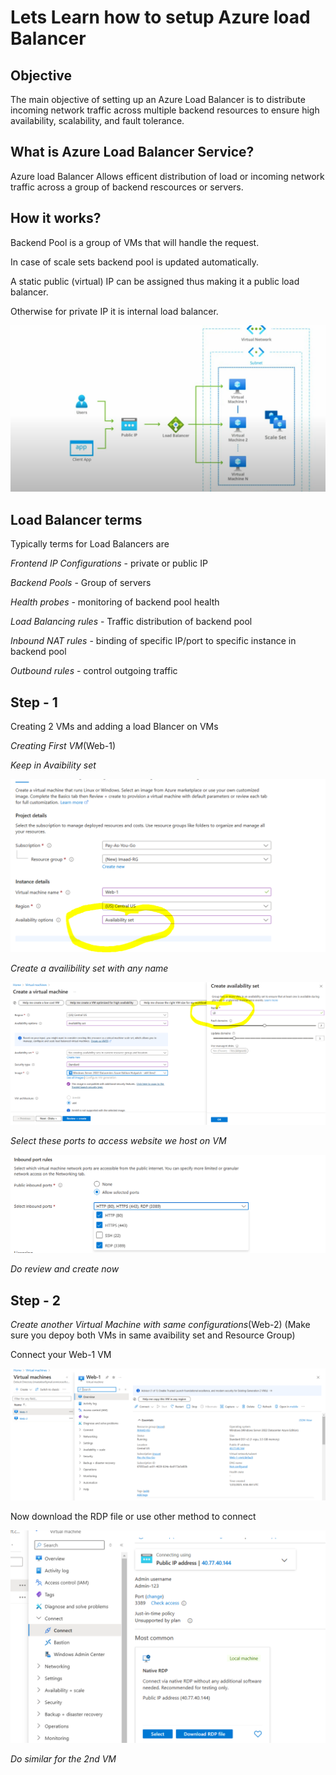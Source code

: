 # Lets Learn how to setup Azure load Balancer

## Objective
The main objective of setting up an Azure Load Balancer is to distribute incoming network traffic across multiple backend resources to ensure high availability, scalability, and fault tolerance. 

## What is Azure Load Balancer Service?
Azure load Balancer Allows efficent distribution of load or incoming network traffic across a group of backend rescources or servers.

## How it works?

Backend Pool is a group of VMs that will handle the request.

In case of scale sets backend pool is updated automatically.

A static public (virtual) IP can be assigned thus making it a public load balancer.

Otherwise for private IP it is internal load balancer.

![image alt](https://github.com/Imaad-Mukadam/Load-Balancer/blob/fe6d5b2ac3f7c5788d6d54807b0fafb7f431ba4f/loadbalancer.PNG)

## Load Balancer terms
Typically terms for Load Balancers are

*Frontend IP Configurations* - private or public IP

*Backend Pools* - Group of servers

*Health probes* - monitoring of backend pool health

*Load Balancing rules* - Traffic distribution of backend pool

*Inbound NAT rules* - binding of specific IP/port to specific instance in backend pool

*Outbound rules* - control outgoing traffic

## Step - 1

Creating 2 VMs and adding a load Blancer on VMs

*Creating First VM*(Web-1)

*Keep in Avaibility set*

![image alt](https://github.com/Imaad-Mukadam/Load-Balancer/blob/2dbf0b0c856c88c494057b3df10d3a73c47dd752/web-1-1.PNG)

*Create a availibility set with any name*

![image alt](https://github.com/Imaad-Mukadam/Load-Balancer/blob/ba45cb7da980a3e09670a5f31d7776e3050be24e/AvailabilitySet.PNG)

*Select these ports to access website we host on VM*

![image alt](https://github.com/Imaad-Mukadam/Load-Balancer/blob/55a2ae50ec676fc1b2c9ad76ca9726f3115c55c9/ports.PNG)

*Do review and create now*

## Step - 2

*Create another Virtual Machine with same configurations*(Web-2)
(Make sure you depoy both VMs in same avaibility set and Resource Group)

Connect your Web-1 VM 

![image alt](https://github.com/Imaad-Mukadam/Load-Balancer/blob/e20d18c6fed13a8323d016cc3e411814db34b010/connect-web-1.PNG)

Now download the RDP file or use other method to connect

![image alt](https://github.com/Imaad-Mukadam/Load-Balancer/blob/f0df842b7fbce7a6777c22a280ed08ac59d3c71f/RDP.PNG)

*Do similar for the 2nd VM*

